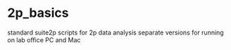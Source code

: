 # 2p_basics
standard suite2p scripts for 2p data analysis
separate versions for running on lab office PC and Mac 
